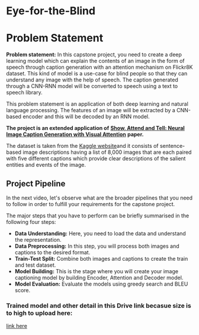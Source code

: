 # Eye-for-the-Blind
# **Problem Statement**

**Problem statement:** In this capstone project, you need to create a deep learning model which can explain the contents of an image in the form of speech through caption generation with an attention mechanism on Flickr8K dataset. This kind of model is a use-case for blind people so that they can understand any image with the help of speech. The caption generated through a CNN-RNN model will be converted to speech using a text to speech library.

This problem statement is an application of both deep learning and natural language processing. The features of an image will be extracted by a CNN-based encoder and this will be decoded by an RNN model.

**The project is an extended application of** [**Show, Attend and Tell: Neural Image Caption Generation with Visual Attention**](https://arxiv.org/abs/1502.03044) **paper.**

The dataset is taken from the [Kaggle website](https://www.kaggle.com/adityajn105/flickr8k)and it consists of sentence-based image descriptions having a list of 8,000 images that are each paired with five different captions which provide clear descriptions of the salient entities and events of the image.

## **Project Pipeline**

In the next video, let's observe what are the broader pipelines that you need to follow in order to fulfill your requirements for the capstone project.

The major steps that you have to perform can be briefly summarised in the following four steps:

- **Data Understanding:** Here, you need to load the data and understand the representation.
- **Data Preprocessing:** In this step, you will process both images and captions to the desired format.
- **Train-Test Split:** Combine both images and captions to create the train and test dataset.
- **Model Building:** This is the stage where you will create your image captioning model by building Encoder, Attention and Decoder model.
- **Model Evaluation:** Evaluate the models using greedy search and BLEU score.


### Trained model and other detail in this Drive link becasue size is to high to upload here:
[link here](https://drive.google.com/drive/folders/1pq6CFAVOmAyPOx5mUlau9Pd6abpoPtBT?usp=sharing )
